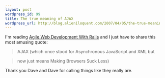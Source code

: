 ```yaml
---
layout: post
wordpress_id: 99
title: The true meaning of AJAX
wordpress_url: http://blog.alieniloquent.com/2007/04/05/the-true-meaning-of-ajax/
---
```

I'm reading [Agile Web Development With Rails][1] and I just have to share
this most amusing quote:

> AJAX (which once stood for Asynchronous JavaScript and XML but

>

> now just means Making Browsers Suck Less)

Thank you Dave and Dave for calling things like they really are.

   [1]: http://pragmaticprogrammer.com/titles/rails2/index.html


